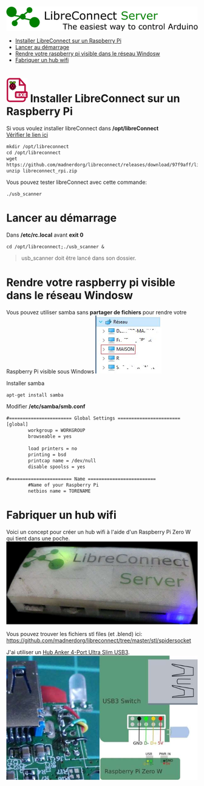 [![LibreConnect Banner](../img/libreconnect_banner.png)](https://madnerdorg.github.io/libreconnect/readme_fr.html)

- [Installer LibreConnect sur un Raspberry Pi](#raspberry-piimgrpi_exepng-installer-libreconnect-sur-un-raspberry-pi)
- [Lancer au démarrage](#lancer-au-démarrage)
- [Rendre votre raspberry pi visible dans le réseau Windosw](#rendre-votre-raspberry-pi-visible-dans-le-réseau-windosw)
- [Fabriquer un hub wifi](#fabriquer-un-hub-wifi)

# ![Raspberry Pi](../img/rpi_exe.png) Installer LibreConnect sur un Raspberry Pi
Si vous voulez installer libreConnect dans **/opt/libreConnect**    
[Vérifier le lien ici](https://github.com/madnerdorg/libreconnect/releases)
```
mkdir /opt/libreconnect
cd /opt/libreconnect
wget https://github.com/madnerdorg/libreconnect/releases/download/97f9aff/libreconnect_rpi.zip
unzip libreconnect_rpi.zip
```
Vous pouvez tester libreConnect avec cette commande:
```
./usb_scanner
```

# Lancer au démarrage
Dans **/etc/rc.local** avant **exit 0**
```
cd /opt/libreconnect;./usb_scanner &
```
> usb_scanner doit être lancé dans son dossier.

# Rendre votre raspberry pi visible dans le réseau Windosw
Vous pouvez utiliser samba sans **partager de fichiers** pour rendre votre Raspberry Pi visible sous Windows
![Netbios](../img/netbios.jpg)

Installer samba
```
apt-get install samba
```
Modifier **/etc/samba/smb.conf**
```
#======================= Global Settings =======================
[global]
        workgroup = WORKGROUP
        browseable = yes
        
        load printers = no
		printing = bsd
		printcap name = /dev/null
		disable spoolss = yes

#======================= Name =========================
        #Name of your Raspberry Pi
        netbios name = TORENAME
```

# Fabriquer un hub wifi
Voici un concept pour créer un hub wifi à l'aide d'un Raspberry Pi Zero W qui tient dans une poche.
![Rpi Zero](../img/libreconnect_rpizero.jpg)

Vous pouvez trouver les fichiers stl files (et .blend) ici: https://github.com/madnerdorg/libreconnect/tree/master/stl/spidersocket

J'ai utiliser un [Hub Anker 4-Port Ultra Slim USB3](https://www.anker.com/products/A7517011).    
![Soldering usb hub on a Raspberry Pi Zero](../img/lc_rpizero_solderankerusb.jpg)

